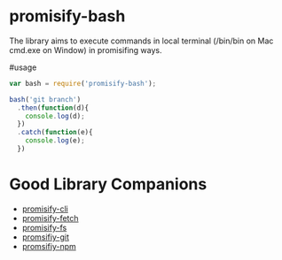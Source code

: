# promisify-bash
The library aims to execute commands in local terminal (/bin/bin on Mac cmd.exe on Window)  in promisifing ways.

#usage

```javascript
var bash = require('promisify-bash');

bash('git branch')
  .then(function(d){
    console.log(d);
  })
  .catch(function(e){
    console.log(e);
  })
```
# Good Library Companions
* [promisify-cli](https://www.npmjs.com/package/promisify-cli)
* [promisify-fetch](https://www.npmjs.com/package/promisify-fetch)
* [promisify-fs](https://www.npmjs.com/package/promisify-fs)
* [promsifiy-git](https://www.npmjs.com/package/promisify-git)
* [promsifiy-npm](https://www.npmjs.com/package/promisify-npm)
